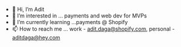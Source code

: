 - 👋 Hi, I’m Adit
- 👀 I’m interested in ... payments and web dev for MVPs
- 🌱 I’m currently learning ...payments @ Shopify
- 📫 How to reach me ... work - adit.daga@shopify.com, personal - aditdaga@hey.com

<!---
typestoofast/typestoofast is a ✨ special ✨ repository because its `README.md` (this file) appears on your GitHub profile.
You can click the Preview link to take a look at your changes.
--->
